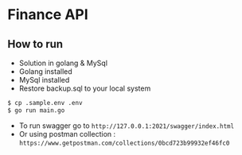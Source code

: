 # Finance API

## How to run
- Solution in golang & MySql
- Golang installed
- MySql installed
- Restore backup.sql to your local system

```bash
$ cp .sample.env .env
$ go run main.go
```

- To run swagger go to `http://127.0.0.1:2021/swagger/index.html`
- Or using postman collection : `https://www.getpostman.com/collections/0bcd723b99932ef46fc0`